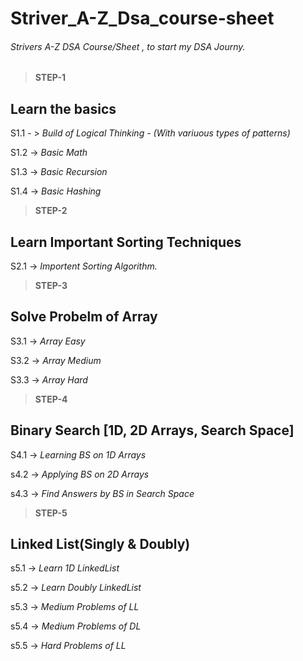 # Striver_A-Z_Dsa_course-sheet

###### Strivers A-Z DSA Course/Sheet , to start my DSA Journy.

>**STEP-1**
## Learn the basics

S1.1 - > *Build of Logical Thinking - (With variuous types of patterns)*

S1.2 -> *Basic Math*

S1.3 -> *Basic Recursion*

S1.4 -> *Basic Hashing*

>**STEP-2**
## Learn Important Sorting Techniques

S2.1 -> *Importent Sorting Algorithm.*

>**STEP-3**
## Solve Probelm of Array

S3.1 -> *Array Easy*

S3.2 -> *Array Medium*

S3.3 -> *Array Hard*

>**STEP-4**
## Binary Search [1D, 2D Arrays, Search Space]
 
 S4.1 -> *Learning BS on 1D Arrays*
 
 s4.2 -> *Applying BS on 2D Arrays*
 
 s4.3 -> *Find Answers by BS in Search Space*
 
 >**STEP-5**
## Linked List(Singly & Doubly)
 
 s5.1 -> *Learn 1D LinkedList*
 
 s5.2 -> *Learn Doubly LinkedList*
 
 s5.3 -> *Medium Problems of LL*
 
 s5.4 -> *Medium Problems of DL*
 
 s5.5 -> *Hard Problems of LL*
 
 
